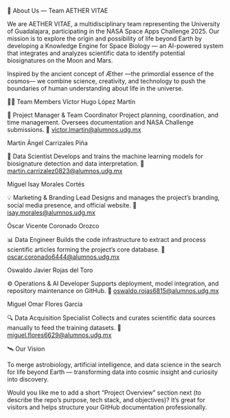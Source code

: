 🌌 About Us — Team AETHER VITAE

We are AETHER VITAE, a multidisciplinary team representing the University of Guadalajara, participating in the NASA Space Apps Challenge 2025.
Our mission is to explore the origin and possibility of life beyond Earth by developing a Knowledge Engine for Space Biology — an AI-powered system that integrates and analyzes scientific data to identify potential biosignatures on the Moon and Mars.

Inspired by the ancient concept of Æther —the primordial essence of the cosmos— we combine science, creativity, and technology to push the boundaries of human understanding about life in the universe.

👩‍🚀 Team Members
Víctor Hugo López Martín

🎯 Project Manager & Team Coordinator
Project planning, coordination, and time management. Oversees documentation and NASA Challenge submissions.
📧 victor.lmartin@alumnos.udg.mx

Martín Ángel Carrizales Piña

🧠 Data Scientist
Develops and trains the machine learning models for biosignature detection and data interpretation.
📧 martin.carrizalez0823@alumnos.udg.mx

Miguel Isay Morales Cortés

💡 Marketing & Branding Lead
Designs and manages the project’s branding, social media presence, and official website.
📧 isay.morales@alumnos.udg.mx

Óscar Vicente Coronado Orozco

📊 Data Engineer
Builds the code infrastructure to extract and process scientific articles forming the project’s core database.
📧 oscar.coronado6444@alumnos.udg.mx

Oswaldo Javier Rojas del Toro

⚙️ Operations & AI Developer
Supports deployment, model integration, and repository maintenance on GitHub.
📧 oswaldo.rojas6815@alumnos.udg.mx

Miguel Omar Flores García

🔍 Data Acquisition Specialist
Collects and curates scientific data sources manually to feed the training datasets.
📧 miguel.flores6629@alumnos.udg.mx

🛰️ Our Vision

To merge astrobiology, artificial intelligence, and data science in the search for life beyond Earth —
transforming data into cosmic insight and curiosity into discovery.

Would you like me to add a short “Project Overview” section next (to describe the repo’s purpose, tech stack, and objectives)? It’s great for visitors and helps structure your GitHub documentation professionally.
